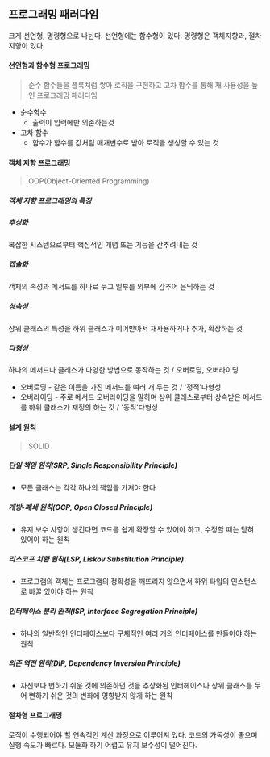 ## 프로그래밍 패러다임

크게 선언형, 명령형으로 나뉜다.
선언형에는 함수형이 있다.
명령형은 객체지향과, 절차지향이 있다.



#### 선언형과 함수형 프로그래밍

> 순수 함수들을 플록처럼 쌓아 로직을 구현하고 고차 함수를 통해 재 사용성을 높인 프로그래밍 패러다임

- 순수함수
  - 출력이 입력에만 의존하는것
- 고차 함수
  - 함수가 함수를 값처럼 매개변수로 받아 로직을 생성할 수 있는 것

#### 객체 지향 프로그래밍

> OOP(Object-Oriented Programming)



##### 객체 지향 프로그래밍의 특징

##### 추상화

복잡한 시스템으로부터 핵심적인 개념 또는 기능을 간추려내는 것

##### 캡슐화

객체의 속성과 메서드를 하나로 묶고 일부를 외부에 감추어 은닉하는 것

##### 상속성

상위 클래스의 특성을 하위 클래스가 이어받아서 재사용하거나 추가, 확장하는 것

##### 다형성

하나의 메서드나 클래스가 다양한 방법으로 동작하는 것 / 오버로딩, 오버라이딩

- 오버로딩 - 같은 이름을 가진 메서드를 여러 개 두는 것 / '정적'다형성
- 오버라이딩 - 주로 메서드 오버라이딩을 말하며 상위 클래스로부터 상속받은 메서드를 하위 클래스가 재정의 하는 것 / '동적'다형성



#### 설계 원칙

> SOLID

##### 단일 책임 원칙(SRP, Single Responsibility Principle)

- 모든 클래스는 각각 하나의 책임을 가져야 한다

##### 개방-폐쇄 원칙(OCP, Open Closed Principle)

- 유지 보수 사항이 생긴다면 코드를 쉽게 확장할 수 있어야 하고, 수정할 때는 닫혀 있어야 하는 원칙

##### 리스코프 치환 원칙(LSP, Liskov Substitution Principle)

- 프로그램의 객체는 프로그램의 정확성을 깨뜨리지 않으면서 하위 타입의 인스턴스로 바꿀  있어야 하는 원칙

##### 인터페이스 분리 원칙(ISP, Interface Segregation Principle)

- 하나의 일반적인 인터페이스보다 구체적인 여러 개의 인터페이스를 만들어야 하는 원칙

##### 의존 역전 원칙(DIP, Dependency Inversion Principle)

- 자신보다 변하기 쉬운 것에 의존하던 것을 추상화된 인터헤이스나 상위 클래스를 두어 변하기 쉬운 것의 변화에 영향받지 않게 하는 원칙



#### 절차형 프로그래밍

로직이 수행되어야 할 연속적인 계산 과정으로 이루어져 있다.
코드의 가독성이 좋으며 실행 속도가 빠르다.
모듈화 하기 어렵고 유지 보수성이 떨어진다.
